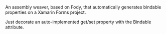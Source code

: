 An assembly weaver, based on Fody, that automatically generates bindable properties on a Xamarin Forms project.

Just decorate an auto-implemented get/set property with the Bindable attribute.
